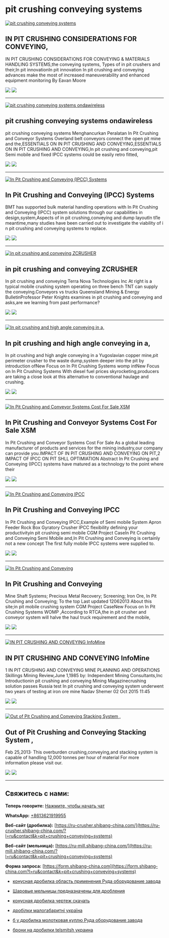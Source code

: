 # pit crushing conveying systems

<a href="https://swt.shibang-china.com/?l=ru&img&k=pit+crushing+conveying+systems" target="_blank">![pit crushing conveying systems](http://static.shibang-china.com/all-800x300/1120.jpg)</a>

## IN PIT CRUSHING CONSIDERATIONS FOR CONVEYING,
IN PIT CRUSHING CONSIDERATIONS FOR CONVEYING & MATERIALS HANDLING SYSTEMS,the conveying systems, Types of in pit crushers and their,In pit innovationIn pit innovation In pit crushing and conveying advances make the most of increased maneuverability and enhanced equipment monitoring By Eavan Moore


<a href="https://whatsapp.shibangsoft.com/WhatsApp.php" target="_blank" title="WhatsApp">![](http://static.shibang-china.com/icon/whatsapp.png)</a> <a href="https://swt.shibang-china.com/?l=ru&icon&k=pit+crushing+conveying+systems" target="_blank">![](http://static.shibang-china.com/icon/chat-ru.png)</a>

---

<a href="https://swt.shibang-china.com/?l=ru&img&k=pit+crushing+conveying+systems" target="_blank">![pit crushing conveying systems ondawireless](http://static.shibang-china.com/all-800x300/610.jpg)</a>

## pit crushing conveying systems ondawireless
pit crushing conveying systems Menghancurkan Peralatan In Pit Crushing and Conveyor Systems Overland belt conveyors connect the open pit mine and the,ESSENTIALS ON IN PIT CRUSHING AND CONVEYING,ESSENTIALS ON IN PIT CRUSHING AND CONVEYING,In pit crushing and conveying,pit Semi mobile and fixed IPCC systems could be easily retro fitted,


<a href="https://whatsapp.shibangsoft.com/WhatsApp.php" target="_blank" title="WhatsApp">![](http://static.shibang-china.com/icon/whatsapp.png)</a> <a href="https://swt.shibang-china.com/?l=ru&icon&k=pit+crushing+conveying+systems" target="_blank">![](http://static.shibang-china.com/icon/chat-ru.png)</a>

---

<a href="https://swt.shibang-china.com/?l=ru&img&k=pit+crushing+conveying+systems" target="_blank">![In Pit Crushing and Conveying (IPCC) Systems](http://static.shibang-china.com/all-800x300/951.jpg)</a>

## In Pit Crushing and Conveying (IPCC) Systems
BMT has supported bulk material handling operations with In Pit Crushing and Conveying (IPCC) system solutions through our capabilities in design,system,Aspects of in pit crushing,conveying and dump IayoutIn tl1e meantime,many studies have been carried out to investigate the viability of i n&#173; pit crushing and conveying systems to replace.


<a href="https://whatsapp.shibangsoft.com/WhatsApp.php" target="_blank" title="WhatsApp">![](http://static.shibang-china.com/icon/whatsapp.png)</a> <a href="https://swt.shibang-china.com/?l=ru&icon&k=pit+crushing+conveying+systems" target="_blank">![](http://static.shibang-china.com/icon/chat-ru.png)</a>

---

<a href="https://swt.shibang-china.com/?l=ru&img&k=pit+crushing+conveying+systems" target="_blank">![in pit crushing and conveying ZCRUSHER](http://static.shibang-china.com/all-800x300/1357.jpg)</a>

## in pit crushing and conveying ZCRUSHER
In pit crushing and conveying Terra Nova Technologies Inc At right is a typical mobile crushing system operating on three bench TNT can supply the conveying.Conveyors vs trucks Queensland Mining & Energy BulletinProfessor Peter Knights examines in pit crushing and conveying and asks,are we learning from past performance?


<a href="https://whatsapp.shibangsoft.com/WhatsApp.php" target="_blank" title="WhatsApp">![](http://static.shibang-china.com/icon/whatsapp.png)</a> <a href="https://swt.shibang-china.com/?l=ru&icon&k=pit+crushing+conveying+systems" target="_blank">![](http://static.shibang-china.com/icon/chat-ru.png)</a>

---

<a href="https://swt.shibang-china.com/?l=ru&img&k=pit+crushing+conveying+systems" target="_blank">![In pit crushing and high angle conveying in a,](http://static.shibang-china.com/all-800x300/631.jpg)</a>

## In pit crushing and high angle conveying in a,
In pit crushing and high angle conveying in a Yugoslavian copper mine,pit perimeter crusher to the waste dump,system deeper into the pit by introduction ofNew Focus on In Pit Crushing Systems womp intNew Focus on In Pit Crushing Systems With diesel fuel prices skyrocketing,producers are taking a close look at this alternative to conventional haulage and crushing.


<a href="https://whatsapp.shibangsoft.com/WhatsApp.php" target="_blank" title="WhatsApp">![](http://static.shibang-china.com/icon/whatsapp.png)</a> <a href="https://swt.shibang-china.com/?l=ru&icon&k=pit+crushing+conveying+systems" target="_blank">![](http://static.shibang-china.com/icon/chat-ru.png)</a>

---

<a href="https://swt.shibang-china.com/?l=ru&img&k=pit+crushing+conveying+systems" target="_blank">![In Pit Crushing and Conveyor Systems Cost For Sale XSM](http://static.shibang-china.com/all-800x300/86.jpg)</a>

## In Pit Crushing and Conveyor Systems Cost For Sale XSM
In Pit Crushing and Conveyor Systems Cost For Sale As a global leading manufacturer of products and services for the mining industry,our company can provide you.IMPACT OF IN PIT CRUSHING AND CONVEYING ON PIT,2 IMPACT OF IPCC ON PIT SHLL OPTIMIATION Abstract In Pit Crushing and Conveying (IPCC) systems have matured as a technology to the point where their


<a href="https://whatsapp.shibangsoft.com/WhatsApp.php" target="_blank" title="WhatsApp">![](http://static.shibang-china.com/icon/whatsapp.png)</a> <a href="https://swt.shibang-china.com/?l=ru&icon&k=pit+crushing+conveying+systems" target="_blank">![](http://static.shibang-china.com/icon/chat-ru.png)</a>

---

<a href="https://swt.shibang-china.com/?l=ru&img&k=pit+crushing+conveying+systems" target="_blank">![In Pit Crushing and Conveying IPCC](http://static.shibang-china.com/all-800x300/739.jpg)</a>

## In Pit Crushing and Conveying IPCC
In Pit Crushing and Conveying IPCC,Example of Semi mobile System Apron Feeder Rock Box Gyratory Crusher IPCC flexibility defining your productivityin pit crushing semi mobile CGM Project CaseIn Pit Crushing and Conveying Semi Mobile and,In Pit Crushing and Conveying is certainly not a new concept The first fully mobile IPCC systems were supplied to.


<a href="https://whatsapp.shibangsoft.com/WhatsApp.php" target="_blank" title="WhatsApp">![](http://static.shibang-china.com/icon/whatsapp.png)</a> <a href="https://swt.shibang-china.com/?l=ru&icon&k=pit+crushing+conveying+systems" target="_blank">![](http://static.shibang-china.com/icon/chat-ru.png)</a>

---

<a href="https://swt.shibang-china.com/?l=ru&img&k=pit+crushing+conveying+systems" target="_blank">![In Pit Crushing and Conveying](http://static.shibang-china.com/all-800x300/1433.jpg)</a>

## In Pit Crushing and Conveying
Mine Shaft Systems; Precious Metal Recovery; Screening; Iron Ore, In Pit Crushing and Conveying; To the top Last updated 12062013 About this site;in pit mobile crushing system CGM Project CaseNew Focus on In Pit Crushing Systems WOMP ,According to RTCA,the in pit crusher and conveyor system will halve the haul truck requirement and the mobile,


<a href="https://whatsapp.shibangsoft.com/WhatsApp.php" target="_blank" title="WhatsApp">![](http://static.shibang-china.com/icon/whatsapp.png)</a> <a href="https://swt.shibang-china.com/?l=ru&icon&k=pit+crushing+conveying+systems" target="_blank">![](http://static.shibang-china.com/icon/chat-ru.png)</a>

---

<a href="https://swt.shibang-china.com/?l=ru&img&k=pit+crushing+conveying+systems" target="_blank">![IN PIT CRUSHING AND CONVEYING InfoMine](http://static.shibang-china.com/all-800x300/661.jpg)</a>

## IN PIT CRUSHING AND CONVEYING InfoMine
1 IN PIT CRUSHING AND CONVEYING MINE PLANNING AND OPERATIONS Skillings Mining Review,June 1,1985 by: Independent Mining Consultants,Inc Introductionin pit crushing and conveying Mining Magazinecrushing solution passes Russia test In pit crushing and conveying system underwent two years of testing at iron ore mine Nadav Shemer 02 Oct 2015 11:45


<a href="https://whatsapp.shibangsoft.com/WhatsApp.php" target="_blank" title="WhatsApp">![](http://static.shibang-china.com/icon/whatsapp.png)</a> <a href="https://swt.shibang-china.com/?l=ru&icon&k=pit+crushing+conveying+systems" target="_blank">![](http://static.shibang-china.com/icon/chat-ru.png)</a>

---

<a href="https://swt.shibang-china.com/?l=ru&img&k=pit+crushing+conveying+systems" target="_blank">![Out of Pit Crushing and Conveying Stacking System ,](http://static.shibang-china.com/all-800x300/595.jpg)</a>

## Out of Pit Crushing and Conveying Stacking System ,
Feb 25,2013&#0183;&#32;This overburden crushing,conveying,and stacking system is capable of handling 12,000 tonnes per hour of material For more information please visit our.

<a href="https://whatsapp.shibangsoft.com/WhatsApp.php" target="_blank" title="WhatsApp">![](http://static.shibang-china.com/icon/whatsapp.png)</a> <a href="https://swt.shibang-china.com/?l=ru&icon&k=pit+crushing+conveying+systems" target="_blank">![](http://static.shibang-china.com/icon/chat-ru.png)</a>

---
## Свяжитесь с нами:

**Теперь говорите:** [Нажмите, чтобы начать чат](https://swt.shibang-china.com?l=ru&contact&k=pit+crushing+conveying+systems)

**WhatsApp:**  [+8613621919955](https://whatsapp.shibangsoft.com/WhatsApp.php)

**Веб-сайт (дробилка):** [https://ru-crusher.shibang-china.com/](https://ru-crusher.shibang-china.com/?l=ru&contact&k=pit+crushing+conveying+systems)

**Веб-сайт (мельница):** [https://ru-mill.shibang-china.com/](https://ru-mill.shibang-china.com/?l=ru&contact&k=pit+crushing+conveying+systems)

**Форма запроса:** [https://form.shibang-china.com](https://form.shibang-china.com?l=ru&contact&k=pit+crushing+conveying+systems)

* [конусная дробилка область применения Руда оборудование завода](../97/%D0%BA%D0%BE%D0%BD%D1%83%D1%81%D0%BD%D0%B0%D1%8F%20%D0%B4%D1%80%D0%BE%D0%B1%D0%B8%D0%BB%D0%BA%D0%B0%20%D0%BE%D0%B1%D0%BB%D0%B0%D1%81%D1%82%D1%8C%20%D0%BF%D1%80%D0%B8%D0%BC%D0%B5%D0%BD%D0%B5%D0%BD%D0%B8%D1%8F%20%D0%A0%D1%83%D0%B4%D0%B0%20%D0%BE%D0%B1%D0%BE%D1%80%D1%83%D0%B4%D0%BE%D0%B2%D0%B0%D0%BD%D0%B8%D0%B5%20%D0%B7%D0%B0%D0%B2%D0%BE%D0%B4%D0%B0.md)

* [Шаровые мельницы предназначены для дробления](../92/%D0%A8%D0%B0%D1%80%D0%BE%D0%B2%D1%8B%D0%B5%20%D0%BC%D0%B5%D0%BB%D1%8C%D0%BD%D0%B8%D1%86%D1%8B%20%D0%BF%D1%80%D0%B5%D0%B4%D0%BD%D0%B0%D0%B7%D0%BD%D0%B0%D1%87%D0%B5%D0%BD%D1%8B%20%D0%B4%D0%BB%D1%8F%20%D0%B4%D1%80%D0%BE%D0%B1%D0%BB%D0%B5%D0%BD%D0%B8%D1%8F.md)

* [конусная дробилка чертеж скачать](../92/%D0%BA%D0%BE%D0%BD%D1%83%D1%81%D0%BD%D0%B0%D1%8F%20%D0%B4%D1%80%D0%BE%D0%B1%D0%B8%D0%BB%D0%BA%D0%B0%20%D1%87%D0%B5%D1%80%D1%82%D0%B5%D0%B6%20%D1%81%D0%BA%D0%B0%D1%87%D0%B0%D1%82%D1%8C.md)

* [дробілки малогабаритні україна](../105/%D0%B4%D1%80%D0%BE%D0%B1%D1%96%D0%BB%D0%BA%D0%B8%20%D0%BC%D0%B0%D0%BB%D0%BE%D0%B3%D0%B0%D0%B1%D0%B0%D1%80%D0%B8%D1%82%D0%BD%D1%96%20%D1%83%D0%BA%D1%80%D0%B0%D1%97%D0%BD%D0%B0.md)

* [б у дробилка молотковая куплю Руда оборудование завода](../100/%D0%B1%20%D1%83%20%D0%B4%D1%80%D0%BE%D0%B1%D0%B8%D0%BB%D0%BA%D0%B0%20%D0%BC%D0%BE%D0%BB%D0%BE%D1%82%D0%BA%D0%BE%D0%B2%D0%B0%D1%8F%20%D0%BA%D1%83%D0%BF%D0%BB%D1%8E%20%D0%A0%D1%83%D0%B4%D0%B0%20%D0%BE%D0%B1%D0%BE%D1%80%D1%83%D0%B4%D0%BE%D0%B2%D0%B0%D0%BD%D0%B8%D0%B5%20%D0%B7%D0%B0%D0%B2%D0%BE%D0%B4%D0%B0.md)

* [брони на дробилки telsmitsh украина](../105/%D0%B1%D1%80%D0%BE%D0%BD%D0%B8%20%D0%BD%D0%B0%20%D0%B4%D1%80%D0%BE%D0%B1%D0%B8%D0%BB%D0%BA%D0%B8%20telsmitsh%20%D1%83%D0%BA%D1%80%D0%B0%D0%B8%D0%BD%D0%B0.md)